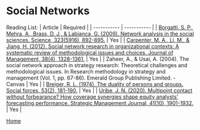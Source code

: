 # Social Networks

Reading List:
| Article | Required |
| ----------- | ----------- |
| [Borgatti, S. P., Mehra, A., Brass, D. J., & Labianca, G. (2009). Network analysis in the social sciences. Science, 323(5916), 892-895.](https://www.science.org/doi/abs/10.1126/science.1165821) | Yes |
| [Carpenter, M. A., Li, M., & Jiang, H. (2012). Social network research in organizational contexts: A systematic review of methodological issues and choices. Journal of Management, 38(4), 1328-1361.](https://journals.sagepub.com/doi/10.1177/0149206312440119) | Yes |
| Zaheer, A., & Usai, A. (2004). The social network approach in strategy research: Theoretical challenges and methodological issues. In Research methodology in strategy and management (Vol. 1, pp. 67-86). Emerald Group Publishing Limited. - Canvas | Yes |
| [Breiger, R. L. (1974). The duality of persons and groups. Social forces, 53(2), 181-190.](https://academic.oup.com/sf/article-pdf/53/2/181/6889755/53-2-181.pdf) | Yes |
| [Uribe, J. N. (2020). Multipoint contact without forbearance? How coverage synergies shape equity analysts' forecasting performance. Strategic Management Journal, 41(10), 1901-1932.](https://onlinelibrary.wiley.com/doi/pdfdirect/10.1002/smj.3188) | Yes |

[Home](../README.md)